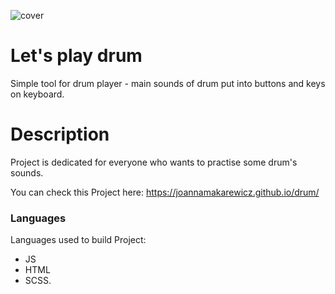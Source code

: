 ![cover](https://joannamakarewicz.github.io/drum/drum.png)

# Let's play drum

Simple tool for drum player - main sounds of drum put into buttons and keys on keyboard.

# Description

Project is dedicated for everyone who wants to practise some drum's sounds. 

You can check this Project here: https://joannamakarewicz.github.io/drum/

### Languages

Languages used to build Project: 
- JS 
- HTML
- SCSS.
